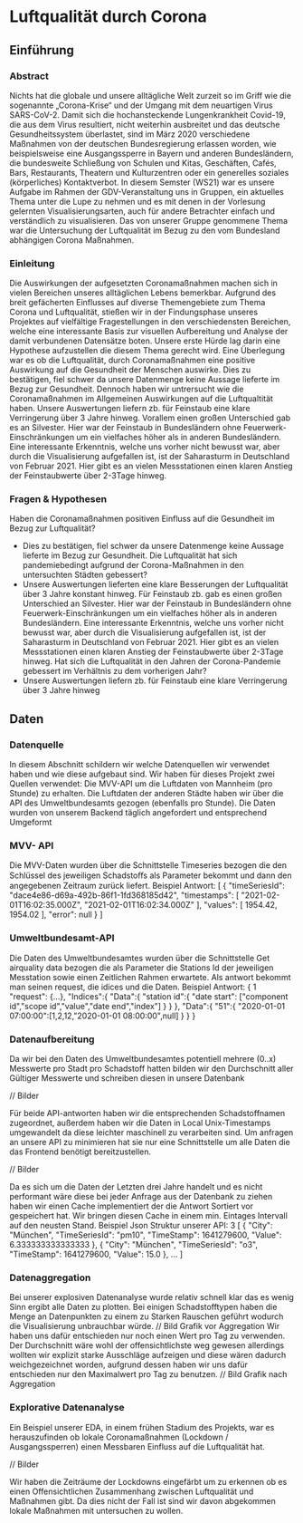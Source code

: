 # Luftqualität durch Corona

## Einführung

### Abstract 
Nichts hat die globale und unsere alltägliche Welt zurzeit so im Griff wie die sogenannte „Corona-Krise“ und der Umgang mit dem neuartigen Virus SARS-CoV-2. Damit sich die hochansteckende Lungenkrankheit Covid-19, die aus dem Virus resultiert, nicht weiterhin ausbreitet und das deutsche Gesundheitssystem überlastet, sind im März 2020 verschiedene Maßnahmen von der deutschen Bundesregierung erlassen worden, wie beispielsweise eine Ausgangssperre in Bayern und anderen Bundesländern, die bundesweite Schließung von Schulen und Kitas, Geschäften, Cafés, Bars, Restaurants, Theatern und Kulturzentren oder ein generelles soziales (körperliches) Kontaktverbot.
In diesem Semster (WS21) war es unsere Aufgabe im Rahmen der GDV-Veranstaltung uns in Gruppen, ein aktuelles Thema unter die Lupe zu nehmen und es mit denen in der Vorlesung gelernten Visualisierungsarten, auch für andere Betrachter einfach und verständlich zu visualisieren.
Das von unserer Gruppe genommene Thema war die Untersuchung der Luftqualität im Bezug zu den vom Bundesland abhängigen Corona Maßnahmen.

### Einleitung
Die Auswirkungen der aufgesetzten Coronamaßnahmen machen sich in vielen Bereichen unseres alltäglichen Lebens bemerkbar. Aufgrund des breit gefächerten Einflusses auf diverse Themengebiete zum Thema Corona und Luftqualität, stießen wir in der Findungsphase unseres Projektes auf vielfältige Fragestellungen in den verschiedensten Bereichen, welche eine interessante Basis zur visuellen Aufbereitung und Analyse der damit verbundenen Datensätze boten. 
Unsere erste Hürde lag darin eine Hypothese aufzustellen die diesem Thema gerecht wird. Eine Überlegung war es ob die Luftqualität, durch Coronamaßnahmen eine positive Auswirkung auf die Gesundheit der Menschen auswirke. Dies zu bestätigen, fiel schwer da unsere Datenmenge keine Aussage lieferte im Bezug zur Gesundheit. Dennoch haben wir untrersucht wie die Coronamaßnahmen im Allgemeinen Auswirkungen auf die Luftqualtität haben. Unsere Auswertungen liefern zb. für Feinstaub eine klare Verringerung über 3 Jahre hinweg. Vorallem einen großen Unterschied gab es an Silvester. Hier war der Feinstaub in Bundesländern ohne Feuerwerk-Einschränkungen um ein vielfaches höher als in anderen Bundesländern. Eine interessante Erkenntnis, welche uns vorher nicht bewusst war, aber durch die Visualisierung aufgefallen ist, ist der Saharasturm in Deutschland von Februar 2021. Hier gibt es an vielen Messstationen einen klaren Anstieg der Feinstaubwerte über 2-3Tage hinweg.

### Fragen & Hypothesen
Haben die Coronamaßnahmen positiven Einfluss auf die Gesundheit im Bezug zur Luftqualität?
- Dies zu bestätigen, fiel schwer da unsere Datenmenge keine Aussage lieferte im Bezug zur Gesundheit.
Die Luftqualität hat sich pandemiebedingt aufgrund der Corona-Maßnahmen in den untersuchten Städten gebessert?
-  Unsere Auswertungen lieferten eine klare Besserungen der Luftqualität über 3 Jahre konstant hinweg. Für Feinstaub zb. gab es einen großen Unterschied an Silvester. Hier war der Feinstaub in Bundesländern ohne Feuerwerk-Einschränkungen um ein vielfaches höher als in anderen Bundesländern. Eine interessante Erkenntnis, welche uns vorher nicht bewusst war, aber durch die Visualisierung aufgefallen ist, ist der Saharasturm in Deutschland von Februar 2021. Hier gibt es an vielen Messstationen einen klaren Anstieg der Feinstaubwerte über 2-3Tage hinweg.
Hat sich die Luftqualität in den Jahren der Corona-Pandemie gebessert im Verhältnis zu dem vorherigen Jahr?
- Unsere Auswertungen liefern zb. für Feinstaub eine klare Verringerung über 3 Jahre hinweg

## Daten

### Datenquelle

In diesem Abschnitt schildern wir welche Datenquellen wir verwendet haben und wie diese aufgebaut sind. Wir haben für dieses Projekt zwei Quellen verwendet: Die MVV-API um die Luftdaten von Mannheim (pro Stunde) zu erhalten. Die Luftdaten der anderen Städte haben wir über die API des Umweltbundesamts gezogen (ebenfalls pro Stunde). Die Daten wurden von unserem Backend täglich angefordert und entsprechend Umgeformt

### MVV- API

Die MVV-Daten wurden über die Schnittstelle Timeseries bezogen die den Schlüssel des jeweiligen Schadstoﬀs als Parameter bekommt und dann den angegebenen Zeitraum zurück liefert.
Beispiel Antwort: [  {    "timeSeriesId": "dace4e86-d69a-492b-86f1-1fd368185d42",    "timestamps": [      "2021-02-01T16:02:35.000Z",      "2021-02-01T16:02:34.000Z"    ],    "values": [      1954.42,      1954.02    ],    "error": null  } ]

### Umweltbundesamt-API

Die Daten des Umweltbundesamtes wurden über die Schnittstelle Get airquality data bezogen die als Parameter die Stations Id der jeweiligen Messtation sowie einen Zeitlichen Rahmen erwartete. Als antwort bekommt man seinen request, die idices und die Daten.
Beispiel Antwort: {
1
 "request": {…}, "Indices":{   "Data":{     "station id":{  "date start":    ["component id","scope id","value","date end","index"]     }    } }, "Data":{   "51":{     "2020-01-01 07:00:00":[1,2,12,"2020-01-01 08:00:00",null]   } } } 

### Datenaufbereitung

Da wir bei den Daten des Umweltbundesamtes potentiell mehrere (0..x) Messwerte pro Stadt pro Schadstoff hatten bilden wir den Durchschnitt aller Gültiger Messwerte und schreiben diesen in unsere Datenbank

// Bilder

Für beide API-antworten haben wir die entsprechenden Schadstoffnamen zugeordnet, außerdem haben wir die Daten in Local Unix-Timestamps umgewandelt da diese leichter maschinell zu verarbeiten sind. Um anfragen an unsere API zu minimieren hat sie nur eine Schnittstelle um alle Daten die das Frontend benötigt bereitzustellen.

// Bilder

Da es sich um die Daten der Letzten drei Jahre handelt und es nicht performant wäre diese bei jeder Anfrage aus der Datenbank zu ziehen haben wir einen Cache implementiert der die Antwort Sortiert vor gespeichert hat. Wir bringen diesen Cache in einem min. Eintages Intervall auf den neusten Stand. Beispiel Json Struktur unserer API:
3
[ {  "City": "München",  "TimeSeriesId": "pm10",  "TimeStamp": 1641279600,  "Value": 6.333333333333333 },    {  "City": "München",  "TimeSeriesId": "o3",  "TimeStamp": 1641279600,  "Value": 15.0 }, … ] 

### Datenaggregation

Bei unserer explosiven Datenanalyse wurde relativ schnell klar das es wenig Sinn ergibt alle Daten zu plotten. Bei einigen Schadstofftypen haben die Menge an Datenpunkten zu einem zu Starken Rauschen geführt wodurch die Visualisierung unbrauchbar würde. // Bild Grafik vor Aggregation Wir haben uns dafür entschieden nur noch einen Wert pro Tag zu verwenden. Der Durchschnitt wäre wohl der offensichtlichste weg gewesen allerdings wollten wir explizit starke Ausschläge aufzeigen und diese wären dadurch weichgezeichnet worden, aufgrund dessen haben wir uns dafür entschieden nur den Maximalwert pro Tag zu benutzen. // Bild Grafik nach Aggregation 

### Explorative Datenanalyse 

Ein Beispiel unserer EDA, in einem frühen Stadium des Projekts, war es herauszufinden ob lokale Coronamaßnahmen (Lockdown / Ausgangssperren) einen Messbaren Einfluss auf die Luftqualität hat.

// Bilder

Wir haben die Zeiträume der Lockdowns eingefärbt um zu erkennen ob es einen Offensichtlichen Zusammenhang zwischen Luftqualität und Maßnahmen gibt. Da dies nicht der Fall ist sind wir davon abgekommen lokale Maßnahmen mit untersuchen zu wollen.

